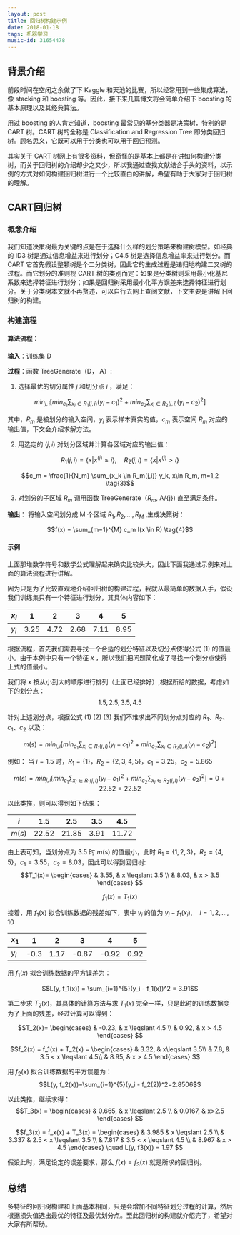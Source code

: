 ```yaml
---
layout: post
title: 回归树构建示例
date: 2018-01-18
tags: 机器学习
music-id: 31654478
---
```


## 背景介绍

前段时间在空闲之余做了下 Kaggle 和天池的比赛，所以经常用到一些集成算法，像 stacking 和 boosting 等。因此，接下来几篇博文将会简单介绍下 boosting 的基本原理以及其经典算法。

用过 boosting 的人肯定知道，boosting 最常见的基分类器是决策树，特别的是 CART 树。CART 树的全称是 Classification and Regression Tree 即分类回归树。顾名思义，它既可以用于分类也可以用于回归预测。

其实关于 CART 树网上有很多资料，但奇怪的是基本上都是在讲如何构建分类树，而关于回归树的介绍却少之又少，所以我通过查找文献结合手头的资料，以示例的方式对如何构建回归树进行一个比较直白的讲解，希望有助于大家对于回归树的理解。

## CART回归树

### 概念介绍

我们知道决策树最为关键的点是在于选择什么样的划分策略来构建树模型。如经典的 ID3 树是通过信息增益来进行划分；C4.5 树是选择信息增益率来进行划分。而 CART 它首先假设整颗树是个二分类树，因此它的生成过程是递归地构建二叉树的过程。而它划分的准则视 CART 树的类别而定：如果是分类树则采用最小化基尼系数来选择特征进行划分；如果是回归树采用最小化平方误差来选择特征进行划分。关于分类树本文就不再赘述，可以自行去网上查阅文献，下文主要是讲解下回归树的构建。

### 构建流程

#### **算法流程**：

**输入**：训练集 D

**过程**：函数 TreeGenerate（D， A）:

1. 选择最优的切分属性 $j$ 和切分点 $i$ ，满足：

$$min_{j,i}[min_{c_1}\sum _{x_i \in R_1(j,i)} (y_i - c_1)^2+ min_{c_2}\sum _{x_i \in R_2(j,i)} (y_i - c_2)^2] \tag{1}$$

其中，$R_m$ 是被划分的输入空间，$y_i$ 表示样本真实的值，$c_m$ 表示空间 $R_m$ 对应的输出值，下文会介绍求解方法。

2. 用选定的 $(j, i)$ 对划分区域并计算各区域对应的输出值：

$$R_1(j,i) = \{x|x^{(j)} \leqslant i\}, \quad R_2(j,i) = \{x|x^{(j)} > i\} \tag{2}$$

$$c_m = \frac{1}{N_m} \sum_{x_k \in R_m(j,i)} y_k,   x\in R_m, m=1,2 \tag{3}$$

3. 对划分的子区域 $R_m$ 调用函数 TreeGenerate（$R_m$, A/{j}) 直至满足条件。

**输出**： 将输入空间划分成 M 个区域 $R_1, R_2, ..., R_M$ ,生成决策树：

$$f(x) = \sum_{m=1}^{M} c_m I(x \in R) \tag{4}$$

#### **示例**

上面那堆数学符号和数学公式理解起来确实比较头大，因此下面我通过示例来对上面的算法流程进行讲解。

因为只是为了比较直观地介绍回归树的构建过程，我就从最简单的数据入手，假设我们训练集只有一个特征进行划分，其具体内容如下：

|$x_i$|1|2|3|4|5|
|-|-|-|-|-|-|
|$y_i$|3.25|4.72|2.68|7.11|8.95|

根据流程，首先我们需要寻找一个合适的划分特征以及切分点使得公式 (1) 的值最小。由于本例中只有一个特征 $x$ ，所以我们把问题简化成了寻找一个划分点使得上式的值最小。

我们将 $x$ 按从小到大的顺序进行排列（上面已经排好）,根据所给的数据，考虑如下的划分点：
$$1.5,2.5,3.5,4.5$$

针对上述划分点，根据公式 (1) (2) (3) 我们不难求出不同划分点对应的 $R_1$、$R_2$、$c_1$、$c_2$ 以及：

$$m(s) = min_{j,i}[min_{c_1}\sum _{x_i \in R_1(j,i)} (y_i - c_1)^2+ min_{c_2}\sum _{x_i \in R_2(j,i)} (y_i - c_2)^2] $$

例如： 当 $i = 1.5$ 时，$R_1 = \{1\}$，$R_2=\{2,3,4,5\}$，$c_1=3.25$，$c_2=5.865$

$$m(s) = min_{j,i}[min_{c_1}\sum _{x_i \in R_1(j,i)} (y_i - c_1)^2+ min_{c_2}\sum _{x_i \in R_2(j,i)} (y_i - c_2)^2] = 0 + 22.52=22.52$$

以此类推，则可以得到如下结果：

| $i$ | 1.5 | 2.5 |3.5|4.5|
|:---:|-|-|-|-|
| $m(s)$  | 22.52  | 21.85  | 3.91  | 11.72 |

由上表可知，当划分点为 3.5 时 $m(s)$ 的值最小，此时 $R_1=\{1,2,3\}$，$R_2=\{4, 5\}$，$c_1=3.55$，$c_2=8.03$，因此可以得到回归树:
$$T_1(x)=
\begin{cases}
& 3.55, & x \leqslant 3.5 \\
& 8.03, & x > 3.5
\end{cases}
$$

$$f_1(x) = T_1(x)$$

接着，用 $f_1(x)$ 拟合训练数据的残差如下，表中 $y_i$ 的值为 $y_i - f_1(x_i), \quad i=1,2,...,10$

| $x_1$ | 1 | 2 | 3 | 4 | 5 |
|-|-|-|-|-|-|
| $y_i$  | -0.3  | 1.17  | -0.87  | -0.92  | 0.92  |

用 $f_1(x)$ 拟合训练数据的平方误差为：

$$L(y, f_1(x)) = \sum_{i=1}^{5}(y_i - f_1(x))^2 = 3.91$$

第二步求 $T_2(x)$，其具体的计算方法与求 $T_1(x)$ 完全一样，只是此时的训练数据变为了上面的残差，经过计算可以得到：

$$T_2(x)=
\begin{cases}
& -0.23, & x \leqslant 4.5 \\
& 0.92, & x > 4.5
\end{cases}
$$

$$f_2(x) = f_1(x) + T_2(x) =
\begin{cases}
& 3.32, & x\leqslant 3.5\\
& 7.8, & 3.5 < x \leqslant 4.5\\
& 8.95, & x > 4.5
\end{cases}
$$

用 $f_2(x)$ 拟合训练数据的平方误差为：
$$L(y, f_2(x))=\sum_{i=1}^{5}(y_i - f_2(2))^2=2.8506$$

以此类推，继续求得：
$$T_3(x) =
\begin{cases}
& 0.665, &  x \leqslant 2.5 \\
& 0.0167, & x>2.5
\end{cases}
$$

$$f_3(x) = f_x(x) + T_3(x) =
\begin{cases}
& 3.985 & x \leqslant 2.5 \\
& 3.337 & 2.5 < x \leqslant 3.5 \\
& 7.817 & 3.5 < x \leqslant 4.5 \\
& 8.967 & x > 4.5
\end{cases}
\quad L(y, f3(x)) = 1.97
$$

假设此时，满足设定的误差要求，那么 $f(x) = f_3(x)$ 就是所求的回归树。

## 总结

多特征的回归树构建和上面基本相同，只是会增加不同特征划分过程的计算，然后根据损失值选出最优的特征及最优划分点。至此回归树的构建就介绍完了，希望对大家有所帮助。
